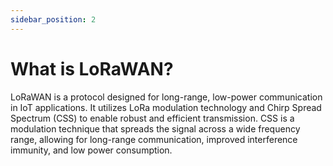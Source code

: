 ```yaml
---
sidebar_position: 2
---
```


# What is LoRaWAN?

LoRaWAN is a protocol designed for long-range, low-power communication in IoT applications. It utilizes LoRa modulation technology and Chirp Spread Spectrum (CSS) to enable robust and efficient transmission. CSS is a modulation technique that spreads the signal across a wide frequency range, allowing for long-range communication, improved interference immunity, and low power consumption.
